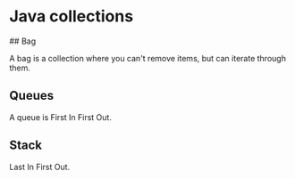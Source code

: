 # Java collections

## Bag

A bag is a collection where you can't remove items, but can iterate through them.

## Queues

A queue is First In First Out.

## Stack
 Last In First Out.